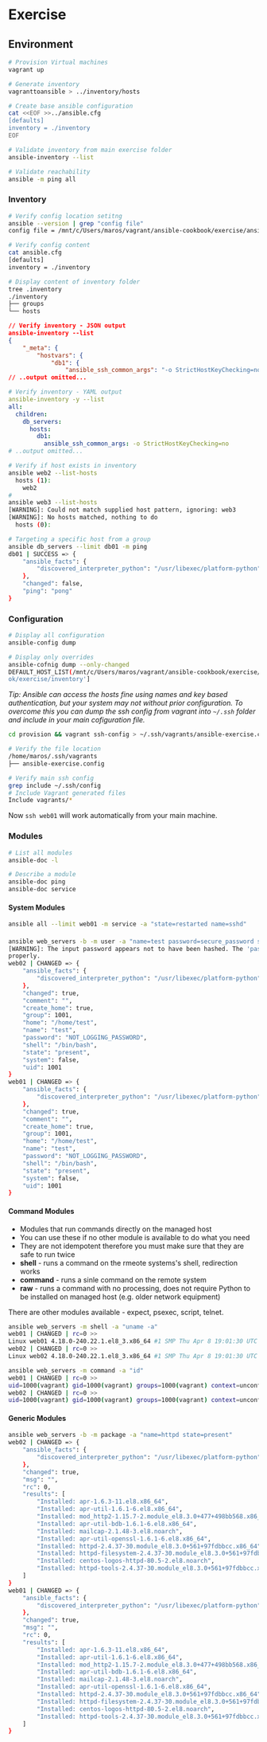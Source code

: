 # Exercise

## Environment

```bash
# Provision Virtual machines
vagrant up

# Generate inventory
vagranttoansible > ../inventory/hosts

# Create base ansible configuration
cat <<EOF >>../ansible.cfg
[defaults]
inventory = ./inventory
EOF
```

```bash
# Validate inventory from main exercise folder
ansible-inventory --list

# Validate reachability
ansible -m ping all
```

### Inventory

```bash
# Verify config location setitng
ansible --version | grep "config file"
config file = /mnt/c/Users/maros/vagrant/ansible-cookbook/exercise/ansible.cfg

# Verify config content
cat ansible.cfg
[defaults]
inventory = ./inventory
```

```bash
# Display content of inventory folder
tree .inventory
./inventory
├── groups
└── hosts
```

```json
// Verify inventory - JSON output
ansible-inventory --list
{
    "_meta": {
        "hostvars": {
            "db1": {
                "ansible_ssh_common_args": "-o StrictHostKeyChecking=no",
// ..output omitted...
```

```yml
# Verify inventory - YAML output
ansible-inventory -y --list
all:
  children:
    db_servers:
      hosts:
        db1:
          ansible_ssh_common_args: -o StrictHostKeyChecking=no
# ..output omitted...
```

```bash
# Verify if host exists in inventory
ansible web2 --list-hosts
  hosts (1):
    web2
#
ansible web3 --list-hosts
[WARNING]: Could not match supplied host pattern, ignoring: web3
[WARNING]: No hosts matched, nothing to do
  hosts (0):
```

```bash
# Targeting a specific host from a group
ansible db_servers --limit db01 -m ping
db01 | SUCCESS => {
    "ansible_facts": {
        "discovered_interpreter_python": "/usr/libexec/platform-python"
    },
    "changed": false,
    "ping": "pong"
}
```

### Configuration

```bash
# Display all configuration
ansible-config dump

# Display only overrides
ansible-cofnig dump --only-changed
DEFAULT_HOST_LIST(/mnt/c/Users/maros/vagrant/ansible-cookbook/exercise/ansible.cfg) = ['/mnt/c/Users/maros/vagrant/ansible-cookbo
ok/exercise/inventory']
```

*Tip: Ansible can access the hosts fine using names and key based authentication, but your system may not without prior configuration. To overcome this you can dump the ssh config from vagrant into `~/.ssh` folder and include in your main cofiguration file.*


```bash
cd provision && vagrant ssh-config > ~/.ssh/vagrants/ansible-exercise.config

# Verify the file location
/home/maros/.ssh/vagrants
├── ansible-exercise.config

# Verify main ssh config
grep include ~/.ssh/config
# Include Vagrant generated files
Include vagrants/*
```

Now `ssh web01` will work automatically from your main machine.

### Modules

```bash
# List all modules
ansible-doc -l

# Describe a module
ansible-doc ping
ansible-doc service
```

#### System Modules

```bash
ansible all --limit web01 -m service -a "state=restarted name=sshd"
```
#### 
```bash
ansible web_servers -b -m user -a "name=test password=secure_password state=present"
[WARNING]: The input password appears not to have been hashed. The 'password' argument must be encrypted for this module to work
properly.
web02 | CHANGED => {
    "ansible_facts": {
        "discovered_interpreter_python": "/usr/libexec/platform-python"
    },
    "changed": true,
    "comment": "",
    "create_home": true,
    "group": 1001,
    "home": "/home/test",
    "name": "test",
    "password": "NOT_LOGGING_PASSWORD",
    "shell": "/bin/bash",
    "state": "present",
    "system": false,
    "uid": 1001
}
web01 | CHANGED => {
    "ansible_facts": {
        "discovered_interpreter_python": "/usr/libexec/platform-python"
    },
    "changed": true,
    "comment": "",
    "create_home": true,
    "group": 1001,
    "home": "/home/test",
    "name": "test",
    "password": "NOT_LOGGING_PASSWORD",
    "shell": "/bin/bash",
    "state": "present",
    "system": false,
    "uid": 1001
}
```

#### Command Modules

- Modules that run commands directly on the managed host
- You can use these if no other module is available to do what you need
- They are not idempotent therefore you must make sure that they are safe to run twice
- **shell** - runs a command on the rmeote systems's shell, redirection works
- **command** - runs a sinle command on the remote system
- **raw** - runs a command with no processing, does not require Python to be installed on managed host (e.g. older network equipment)

There are other modules available - expect, psexec, script, telnet.

```bash
ansible web_servers -m shell -a "uname -a"
web01 | CHANGED | rc=0 >>
Linux web01 4.18.0-240.22.1.el8_3.x86_64 #1 SMP Thu Apr 8 19:01:30 UTC 2021 x86_64 x86_64 x86_64 GNU/Linux
web02 | CHANGED | rc=0 >>
Linux web02 4.18.0-240.22.1.el8_3.x86_64 #1 SMP Thu Apr 8 19:01:30 UTC 2021 x86_64 x86_64 x86_64 GNU/Linux
```

```bash
ansible web_servers -m command -a "id"
web01 | CHANGED | rc=0 >>
uid=1000(vagrant) gid=1000(vagrant) groups=1000(vagrant) context=unconfined_u:unconfined_r:unconfined_t:s0-s0:c0.c1023
web02 | CHANGED | rc=0 >>
uid=1000(vagrant) gid=1000(vagrant) groups=1000(vagrant) context=unconfined_u:unconfined_r:unconfined_t:s0-s0:c0.c1023
```

#### Generic Modules

```bash
ansible web_servers -b -m package -a "name=httpd state=present"
web02 | CHANGED => {
    "ansible_facts": {
        "discovered_interpreter_python": "/usr/libexec/platform-python"
    },
    "changed": true,
    "msg": "",
    "rc": 0,
    "results": [
        "Installed: apr-1.6.3-11.el8.x86_64",
        "Installed: apr-util-1.6.1-6.el8.x86_64",
        "Installed: mod_http2-1.15.7-2.module_el8.3.0+477+498bb568.x86_64",
        "Installed: apr-util-bdb-1.6.1-6.el8.x86_64",
        "Installed: mailcap-2.1.48-3.el8.noarch",
        "Installed: apr-util-openssl-1.6.1-6.el8.x86_64",
        "Installed: httpd-2.4.37-30.module_el8.3.0+561+97fdbbcc.x86_64",
        "Installed: httpd-filesystem-2.4.37-30.module_el8.3.0+561+97fdbbcc.noarch",
        "Installed: centos-logos-httpd-80.5-2.el8.noarch",
        "Installed: httpd-tools-2.4.37-30.module_el8.3.0+561+97fdbbcc.x86_64"
    ]
}
web01 | CHANGED => {
    "ansible_facts": {
        "discovered_interpreter_python": "/usr/libexec/platform-python"
    },
    "changed": true,
    "msg": "",
    "rc": 0,
    "results": [
        "Installed: apr-1.6.3-11.el8.x86_64",
        "Installed: apr-util-1.6.1-6.el8.x86_64",
        "Installed: mod_http2-1.15.7-2.module_el8.3.0+477+498bb568.x86_64",
        "Installed: apr-util-bdb-1.6.1-6.el8.x86_64",
        "Installed: mailcap-2.1.48-3.el8.noarch",
        "Installed: apr-util-openssl-1.6.1-6.el8.x86_64",
        "Installed: httpd-2.4.37-30.module_el8.3.0+561+97fdbbcc.x86_64",
        "Installed: httpd-filesystem-2.4.37-30.module_el8.3.0+561+97fdbbcc.noarch",
        "Installed: centos-logos-httpd-80.5-2.el8.noarch",
        "Installed: httpd-tools-2.4.37-30.module_el8.3.0+561+97fdbbcc.x86_64"
    ]
}
```